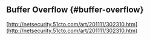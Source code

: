 ## Buffer Overflow {#buffer-overflow}

[http://netsecurity.51cto.com/art/201111/302310.htm](http://netsecurity.51cto.com/art/201111/302310.htm)